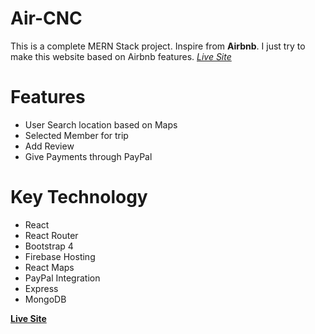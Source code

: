 # Air-CNC 

This is a complete MERN Stack project. Inspire from **Airbnb**. I just try to make this website based on Airbnb features. 
[*Live Site*](https://air-cnc-ed30c.web.app/) 

# Features 
- User Search location based on Maps 
- Selected Member for trip 
- Add Review 
- Give Payments through PayPal 

# Key Technology 
- React 
- React Router
- Bootstrap 4
- Firebase Hosting
- React Maps
- PayPal Integration
- Express
- MongoDB 

[**Live Site**](https://air-cnc-ed30c.web.app/) 